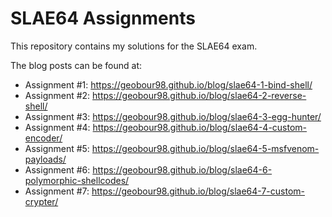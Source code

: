 # SLAE64 Assignments

This repository contains my solutions for the SLAE64 exam.

The blog posts can be found at:
- Assignment #1: https://geobour98.github.io/blog/slae64-1-bind-shell/
- Assignment #2: https://geobour98.github.io/blog/slae64-2-reverse-shell/
- Assignment #3: https://geobour98.github.io/blog/slae64-3-egg-hunter/
- Assignment #4: https://geobour98.github.io/blog/slae64-4-custom-encoder/
- Assignment #5: https://geobour98.github.io/blog/slae64-5-msfvenom-payloads/
- Assignment #6: https://geobour98.github.io/blog/slae64-6-polymorphic-shellcodes/
- Assignment #7: https://geobour98.github.io/blog/slae64-7-custom-crypter/
